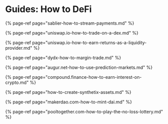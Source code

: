 # Guides: How to DeFi

{% page-ref page="sablier-how-to-stream-payments.md" %}

{% page-ref page="uniswap.io-how-to-trade-on-a-dex.md" %}

{% page-ref page="uniswap.io-how-to-earn-returns-as-a-liquidity-provider.md" %}

{% page-ref page="dydx-how-to-margin-trade.md" %}

{% page-ref page="augur.net-how-to-use-prediction-markets.md" %}

{% page-ref page="compound.finance-how-to-earn-interest-on-crypto.md" %}

{% page-ref page="how-to-create-synthetix-assets.md" %}

{% page-ref page="makerdao.com-how-to-mint-dai.md" %}

{% page-ref page="pooltogether.com-how-to-play-the-no-loss-lottery.md" %}



